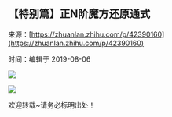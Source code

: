 ## 【特别篇】正N阶魔方还原通式

来源：[https://zhuanlan.zhihu.com/p/42390160](https://zhuanlan.zhihu.com/p/42390160)

时间：编辑于 2019-08-06



![][0]



![][1]

欢迎转载~请务必标明出处！ 

[0]: ../img/v2-2a4d8cb89b113e108e33eaa93fbf49f9_1200x500.jpg
[1]: ../img/v2-a049db5dada15718490ff37c6ea37f67_r.jpg